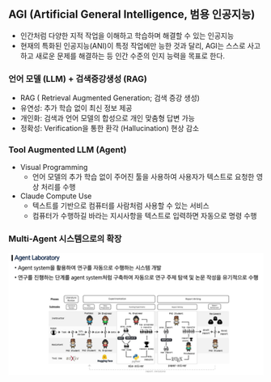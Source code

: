 ## AGI (Artificial General Intelligence, 범용 인공지능)

- 인간처럼 다양한 지적 작업을 이해하고 학습하며 해결할 수 있는 인공지능
- 현재의 특화된 인공지능(ANI)이 특정 작업에만 능한 것과 달리, 
AGI는 스스로 사고하고 새로운 문제를 해결하는 등 인간 수준의 인지 능력을 목표로 한다.

### 언어 모델 (LLM) + 검색증강생성 (RAG)

- RAG ( Retrieval Augmented Generation; 검색 증강 생성)
- 유연성: 추가 학습 없이 최신 정보 제공
- 개인화: 검색과 언어 모델의 합성으로 개인 맞춤형 답변 가능
- 정확성: Verification을 통한 환각 (Hallucination) 현상 감소

### Tool Augmented LLM (Agent)

- Visual Programming
    - 언어 모델의 추가 학습 없이 주어진 툴을 사용하여 사용자가 텍스트로 요청한 영상 처리를 수행
- Claude Compute Use
    - 텍스트를 기반으로 컴퓨터를 사람처럼 사용할 수 있는 서비스
    - 컴퓨터가 수행하길 바라는 지시사항을 텍스트로 입력하면 자동으로 명령 수행

### Multi-Agent 시스템으로의 확장

![agent laboratory](../images/agi_1.png)